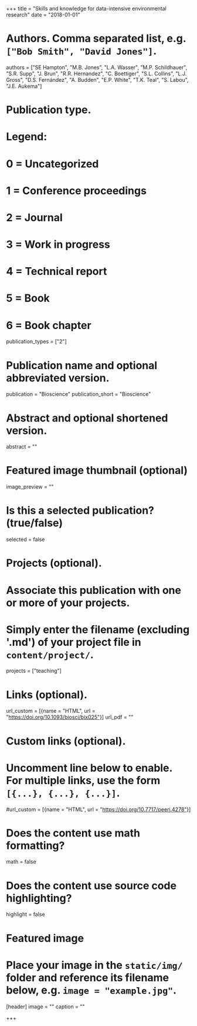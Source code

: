  +++
title = "Skills and knowledge for data-intensive environmental research"
date = "2018-01-01"

# Authors. Comma separated list, e.g. `["Bob Smith", "David Jones"]`.
authors = ["SE Hampton", "M.B. Jones", "L.A. Wasser", "M.P. Schildhauer", "S.R. Supp", "J. Brun", "R.R. Hernandez", "C. Boettiger", "S.L. Collins", "L.J. Gross", "D.S. Fernández", "A. Budden", "E.P. White", "T.K. Teal", "S. Labou", "J.E. Aukema"]

# Publication type.
# Legend:
# 0 = Uncategorized
# 1 = Conference proceedings
# 2 = Journal
# 3 = Work in progress
# 4 = Technical report
# 5 = Book
# 6 = Book chapter
publication_types = ["2"]

# Publication name and optional abbreviated version.
publication = "Bioscience"
publication_short = "Bioscience"

# Abstract and optional shortened version.
abstract = ""

# Featured image thumbnail (optional)
image_preview = ""

# Is this a selected publication? (true/false)
selected = false

# Projects (optional).
#   Associate this publication with one or more of your projects.
#   Simply enter the filename (excluding '.md') of your project file in `content/project/`.
projects = ["teaching"]

# Links (optional).
url_custom = [{name = "HTML", url = "https://doi.org/10.1093/biosci/bix025"}]
url_pdf = ""

# Custom links (optional).
#   Uncomment line below to enable. For multiple links, use the form `[{...}, {...}, {...}]`.
#url_custom = [{name = "HTML", url = "https://doi.org/10.7717/peerj.4278"}]

# Does the content use math formatting?
math = false

# Does the content use source code highlighting?
highlight = false

# Featured image
# Place your image in the `static/img/` folder and reference its filename below, e.g. `image = "example.jpg"`.
[header]
image = ""
caption = ""

+++
